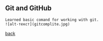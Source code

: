 ## Git and GitHub

	Learned basic comand for working with git. 
	![alt-текст](gitcomplite.jpg)


[back](../README.md)